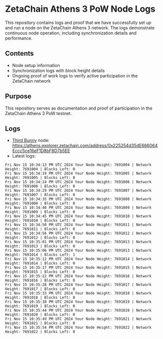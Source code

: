 # ZetaChain Athens 3 PoW Node Logs
This repository contains logs and proof that we have successfully set up and run a node on the ZetaChain Athens 3 network. The logs demonstrate continuous node operation, including synchronization details and performance.

## Contents
- Node setup information
- Synchronization logs with block height details
- Ongoing proof of work logs to verify active participation in the ZetaChain network

## Purpose
This repository serves as documentation and proof of participation in the ZetaChain Athens 3 PoW testnet.

## Logs

- [Third Bunny](https://thirdbunny.xyz/) node: https://athens.explorer.zetachain.com/address/0x225254d35dE666064Eccc5ce16eF1D8bF8D7b5EE
- Latest logs:
```
Fri Nov 15 10:34:13 PM UTC 2024 Your Node Height: 7691004 | Network Height: 7691004 | Blocks Left: 0
Fri Nov 15 10:34:19 PM UTC 2024 Your Node Height: 7691005 | Network Height: 7691005 | Blocks Left: 0
Fri Nov 15 10:34:24 PM UTC 2024 Your Node Height: 7691006 | Network Height: 7691006 | Blocks Left: 0
Fri Nov 15 10:34:29 PM UTC 2024 Your Node Height: 7691007 | Network Height: 7691007 | Blocks Left: 0
Fri Nov 15 10:34:35 PM UTC 2024 Your Node Height: 7691008 | Network Height: 7691008 | Blocks Left: 0
Fri Nov 15 10:34:40 PM UTC 2024 Your Node Height: 7691009 | Network Height: 7691009 | Blocks Left: 0
Fri Nov 15 10:34:45 PM UTC 2024 Your Node Height: 7691010 | Network Height: 7691010 | Blocks Left: 0
Fri Nov 15 10:34:50 PM UTC 2024 Your Node Height: 7691011 | Network Height: 7691011 | Blocks Left: 0
Fri Nov 15 10:34:56 PM UTC 2024 Your Node Height: 7691012 | Network Height: 7691012 | Blocks Left: 0
Fri Nov 15 10:35:01 PM UTC 2024 Your Node Height: 7691013 | Network Height: 7691013 | Blocks Left: 0
Fri Nov 15 10:35:06 PM UTC 2024 Your Node Height: 7691013 | Network Height: 7691014 | Blocks Left: 1
Fri Nov 15 10:35:12 PM UTC 2024 Your Node Height: 7691014 | Network Height: 7691014 | Blocks Left: 0
Fri Nov 15 10:35:17 PM UTC 2024 Your Node Height: 7691015 | Network Height: 7691015 | Blocks Left: 0
Fri Nov 15 10:35:22 PM UTC 2024 Your Node Height: 7691016 | Network Height: 7691016 | Blocks Left: 0
Fri Nov 15 10:35:28 PM UTC 2024 Your Node Height: 7691017 | Network Height: 7691017 | Blocks Left: 0
Fri Nov 15 10:35:33 PM UTC 2024 Your Node Height: 7691018 | Network Height: 7691018 | Blocks Left: 0
Fri Nov 15 10:35:38 PM UTC 2024 Your Node Height: 7691019 | Network Height: 7691019 | Blocks Left: 0
Fri Nov 15 10:35:44 PM UTC 2024 Your Node Height: 7691020 | Network Height: 7691020 | Blocks Left: 0
Fri Nov 15 10:35:49 PM UTC 2024 Your Node Height: 7691021 | Network Height: 7691021 | Blocks Left: 0
Fri Nov 15 10:35:54 PM UTC 2024 Your Node Height: 7691022 | Network Height: 7691022 | Blocks Left: 0
```
